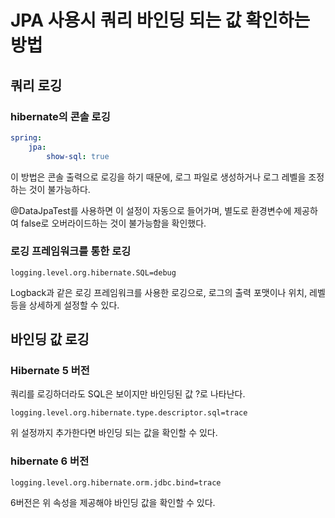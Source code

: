 # JPA 사용시 쿼리 바인딩 되는 값 확인하는 방법

## 쿼리 로깅

### hibernate의 콘솔 로깅
```yaml
spring:
	jpa:
		show-sql: true
```
이 방법은 콘솔 출력으로 로깅을 하기 때문에, 로그 파일로 생성하거나 로그 레벨을 조정하는 것이 불가능하다.

@DataJpaTest를 사용하면 이 설정이 자동으로 들어가며, 별도로 환경변수에 제공하여 false로 오버라이드하는 것이 불가능함을 확인했다.

###  로깅 프레임워크를 통한 로깅
```
logging.level.org.hibernate.SQL=debug 
```
Logback과 같은 로깅 프레임워크를 사용한 로깅으로, 로그의 출력 포맷이나 위치, 레벨 등을 상세하게 설정할 수 있다.

## 바인딩 값 로깅

### Hibernate 5 버전
쿼리를 로깅하더라도 SQL은 보이지만 바인딩된 값 ?로 나타난다.
```
logging.level.org.hibernate.type.descriptor.sql=trace
```
위 설정까지 추가한다면 바인딩 되는 값을 확인할 수 있다.

### hibernate 6 버전
```
logging.level.org.hibernate.orm.jdbc.bind=trace
```
6버전은 위 속성을 제공해야 바인딩 값을 확인할 수 있다.